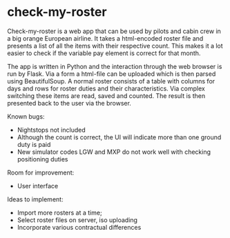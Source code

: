 # check-my-roster

Check-my-roster is a web app that can be used by pilots and cabin crew in a big orange European airline. It takes a html-encoded roster file and presents a list of all the items with their respective count. This makes it a lot easier to check if the variable pay element is correct for that month. 

The app is written in Python and the interaction through the web browser is run by Flask. Via a form a html-file can be uploaded which is then parsed using BeautifulSoup. A normal roster consists of a table with columns for days and rows for roster duties and their characteristics. Via complex switching these items are read, saved and counted. The result is then presented back to the user via the browser. 

Known bugs:
- Nightstops not included
- Although the count is correct, the UI will indicate more than one ground duty is paid
- New simulator codes LGW and MXP do not work well with checking positioning duties

Room for improvement:
- User interface 

Ideas to implement:
- Import more rosters at a time;
- Select roster files on server, iso uploading
- Incorporate various contractual differences